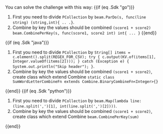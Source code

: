 <!--
Licensed under the Apache License, Version 2.0 (the "License");
you may not use this file except in compliance with the License.
You may obtain a copy of the License at
http://www.apache.org/licenses/LICENSE-2.0
Unless required by applicable law or agreed to in writing, software
distributed under the License is distributed on an "AS IS" BASIS,
WITHOUT WARRANTIES OR CONDITIONS OF ANY KIND, either express or implied.
See the License for the specific language governing permissions and
limitations under the License.
-->
You can solve the challenge with this way:
{{if (eq .Sdk "go")}}
1. First you need to divide `PCollection` by `beam.ParDo(s, func(line string) (string,int){ .. .}`.
2. Combine by key the values should be combined `(score1 + score2)` `beam.CombinePerKey(s, func(score1, score2 int) int{ ... }`
{{end}}

{{if (eq .Sdk "java")}}
1. First you need to divide `PCollection` by `String[] items = c.element().split(REGEX_FOR_CSV);
   try { c.output(KV.of(items[1], Integer.valueOf(items[2]))); } catch (Exception e) {
   System.out.println("Skip header"); }`.
2. Combine by key the values should be combined `(score1 + score2)`, create class which extend Combine `static class SumWordLetterCombineFn extends Combine.BinaryCombineFn<Integer>{}`

{{end}}
{{if (eq .Sdk "python")}}
1. First you need to divide `PCollection` by `beam.Map(lambda line: (line.split(',')[1], int(line.split(',')[2])))`.
2. Combine by key the values should be combined `(score1 + score2)`, create class which extend Combine `beam.CombinePerKey(sum)`

{{end}}